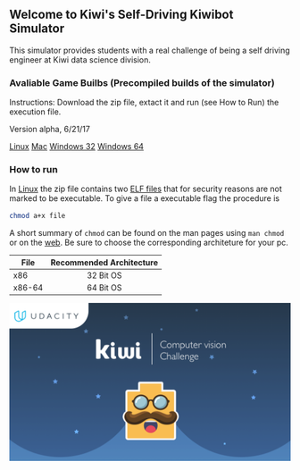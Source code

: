 ## Welcome to Kiwi's Self-Driving Kiwibot Simulator

This simulator provides students with a real challenge of being a self driving engineer at Kiwi data science division.

### Avaliable Game Builbs (Precompiled builds of the simulator)

Instructions: Download the zip file, extact it and run (see How to Run) the execution file.

Version alpha, 6/21/17

[Linux]()
[Mac]()
[Windows 32]()
[Windows 64]()

### How to run

In [Linux]() the zip file contains two [ELF files](https://en.wikipedia.org/wiki/Executable_and_Linkable_Format) that for security reasons are not marked to be executable. To give a file a executable flag the procedure is

```bash
chmod a+x file
```
A short summary of `chmod` can be found on the man pages using `man chmod` or on the [web](https://explainshell.com/explain?cmd=chmod+a%2Bx+file).
Be sure to choose the corresponding architeture for your pc.

| File   | Recommended Architecture |
| ----   |:------------------------:|
| x86    | 32 Bit OS                |
| x86-64 | 64 Bit OS                |

![KiwiBot Challenge](./Challenge.png)
